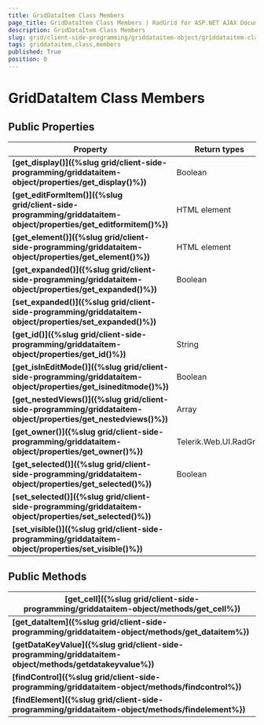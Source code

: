 ```yaml
---
title: GridDataItem Class Members
page_title: GridDataItem Class Members | RadGrid for ASP.NET AJAX Documentation
description: GridDataItem Class Members
slug: grid/client-side-programming/griddataitem-object/griddataitem-class-members
tags: griddataitem,class,members
published: True
position: 0
---
```


# GridDataItem Class Members



## Public Properties


|  **Property**  |  **Return types**  |
| ------ | ------ |
| **[get_display()]({%slug grid/client-side-programming/griddataitem-object/properties/get_display()%})** |Boolean|
| **[get_editFormItem()]({%slug grid/client-side-programming/griddataitem-object/properties/get_editformitem()%})** |HTML element|
| **[get_element()]({%slug grid/client-side-programming/griddataitem-object/properties/get_element()%})** |HTML element|
| **[get_expanded()]({%slug grid/client-side-programming/griddataitem-object/properties/get_expanded()%})** |Boolean|
| **[set_expanded()]({%slug grid/client-side-programming/griddataitem-object/properties/set_expanded()%})** ||
| **[get_id()]({%slug grid/client-side-programming/griddataitem-object/properties/get_id()%})** |String|
| **[get_isInEditMode()]({%slug grid/client-side-programming/griddataitem-object/properties/get_isineditmode()%})** |Boolean|
| **[get_nestedViews()]({%slug grid/client-side-programming/griddataitem-object/properties/get_nestedviews()%})** |Array|
| **[get_owner()]({%slug grid/client-side-programming/griddataitem-object/properties/get_owner()%})** |Telerik.Web.UI.RadGrid|
| **[get_selected()]({%slug grid/client-side-programming/griddataitem-object/properties/get_selected()%})** |Boolean|
| **[set_selected()]({%slug grid/client-side-programming/griddataitem-object/properties/set_selected()%})** ||
| **[set_visible()]({%slug grid/client-side-programming/griddataitem-object/properties/set_visible()%})** ||

## Public Methods


|  **[get_cell]({%slug grid/client-side-programming/griddataitem-object/methods/get_cell%})**  |
| ------ |
| **[get_dataItem]({%slug grid/client-side-programming/griddataitem-object/methods/get_dataitem%})** |
| **[getDataKeyValue]({%slug grid/client-side-programming/griddataitem-object/methods/getdatakeyvalue%})** |
| **[findControl]({%slug grid/client-side-programming/griddataitem-object/methods/findcontrol%})** |
| **[findElement]({%slug grid/client-side-programming/griddataitem-object/methods/findelement%})** |
